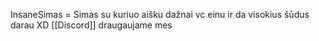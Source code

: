 InsaneSimas = Simas su kuriuo aišku dažnai vc einu ir da visokius šūdus darau XD [[Discord]] draugaujame mes